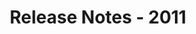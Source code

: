 ﻿---
title: Release Notes - 2011
second_title: Aspose.Words for .NET
articleTitle: Release Notes - 2011
linktitle: Release Notes - 2011
description: "Aspose.Words for .NET Release Notes - 2011 – learn about the latest updates and fixes."
type: docs
weight: 100
url: /net/release-notes-2011/
---


